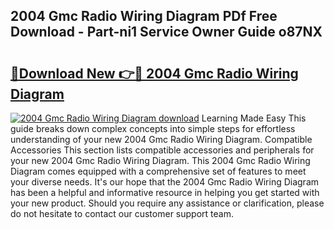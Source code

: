 ## 2004 Gmc Radio Wiring Diagram PDf Free Download - Part-ni1 Service Owner Guide o87NX

# <h2><a href="http://dfjjk4h.blite.top/?on=2004+Gmc+Radio+Wiring+Diagram">🔗Download New 👉🔴 2004 Gmc Radio Wiring Diagram</a></h2>

[![2004 Gmc Radio Wiring Diagram download](https://i.imgur.com/lujVjoI.png)](http://dfjjk4h.blite.top/?on=2004+Gmc+Radio+Wiring+Diagram)
Learning Made Easy This guide breaks down complex concepts into simple steps for effortless understanding of your new 2004 Gmc Radio Wiring Diagram. Compatible Accessories This section lists compatible accessories and peripherals for your new 2004 Gmc Radio Wiring Diagram. This 2004 Gmc Radio Wiring Diagram comes equipped with a comprehensive set of features to meet your diverse needs. It's our hope that the 2004 Gmc Radio Wiring Diagram has been a helpful and informative resource in helping you get started with your new product. Should you require any assistance or clarification, please do not hesitate to contact our customer support team.
